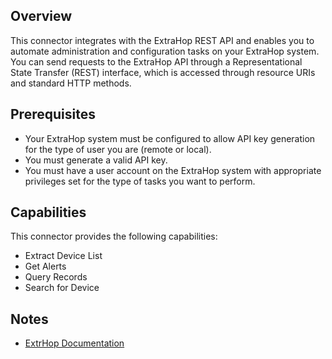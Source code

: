 ## Overview

This connector integrates with the ExtraHop REST API and enables you to automate administration and configuration tasks on your ExtraHop system. You can send requests to the ExtraHop API through a Representational State Transfer (REST) interface, which is accessed through resource URIs and standard HTTP methods.

## Prerequisites


* Your ExtraHop system must be configured to allow API key generation for the type of user you are (remote or local).
* You must generate a valid API key.
* You must have a user account on the ExtraHop system with appropriate privileges set for the type of tasks you want to perform.

## Capabilities

This connector provides the following capabilities:
* Extract Device List
* Get Alerts
* Query Records
* Search for Device

## Notes

* [ExtrHop Documentation](https://docs.extrahop.com/current/rest-api-guide/)
